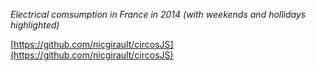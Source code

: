 *Electrical comsumption in France in 2014 (with weekends and hollidays highlighted)*

[https://github.com/nicgirault/circosJS](https://github.com/nicgirault/circosJS)
